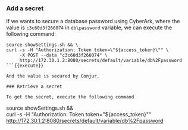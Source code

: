 
### Add a secret

If we wants to secure a database password using CyberArk, where the value is `c3c60d3f266074` in `db\password` variable, we can execute the following command:

```
source showSettings.sh && \
curl -s -H "Authorization: Token token=\"${access_token}\"" \
     -X POST --data "c3c60d3f266074" \
     http://172.30.1.2:8080/secrets/default/variable/db%2Fpassword 
```{{execute}}

And the value is secured by Conjur.

### Retrieve a secret

To get the secret, execute the following command

```
source showSettings.sh && \
curl -s -H "Authorization: Token token=\"${access_token}\"" \
     http://172.30.1.2:8080/secrets/default/variable/db%2Fpassword 
```{{execute}}

